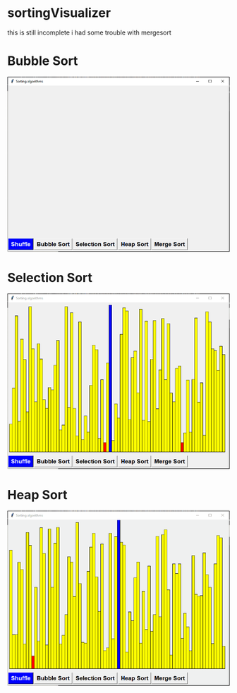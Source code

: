 # sortingVisualizer

this is still incomplete i had some trouble with mergesort

# Bubble Sort

<img src="./demo/bubble.gif">
</br>

# Selection Sort

<img src="./demo/selection.gif">
</br>

# Heap Sort

<img src="./demo/heap.gif">
          
